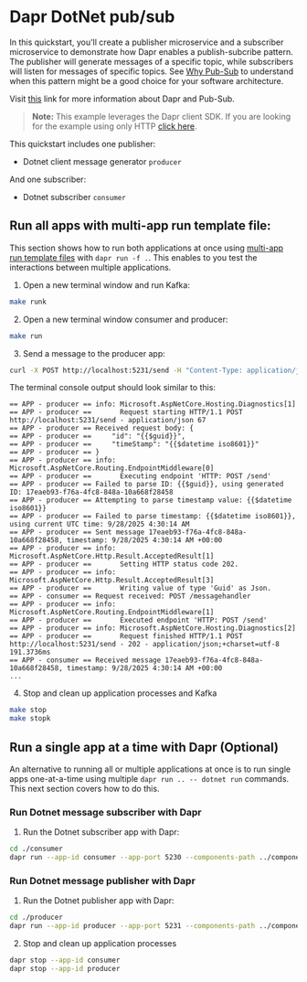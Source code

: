 # Dapr DotNet pub/sub

In this quickstart, you'll create a publisher microservice and a subscriber microservice to demonstrate how Dapr enables
a publish-subcribe pattern. The publisher will generate messages of a specific topic, while subscribers will listen for
messages of specific topics.
See [Why Pub-Sub](https://docs.dapr.io/developing-applications/building-blocks/pubsub/pubsub-overview/) to understand
when this pattern might be a good choice for your software architecture.

Visit [this](https://docs.dapr.io/developing-applications/building-blocks/pubsub/) link for more information about Dapr
and Pub-Sub.

> **Note:** This example leverages the Dapr client SDK. If you are looking for the example using only
> HTTP [click here](../http).

This quickstart includes one publisher:

- Dotnet client message generator `producer`

And one subscriber:

- Dotnet subscriber `consumer`

## Run all apps with multi-app run template file:

This section shows how to run both applications at once
using [multi-app run template files](https://docs.dapr.io/developing-applications/local-development/multi-app-dapr-run/multi-app-overview/)
with `dapr run -f .`. This enables to you test the interactions between multiple applications.

1. Open a new terminal window and run Kafka:

```bash
make runk
```


2. Open a new terminal window consumer and producer:

```bash
make run
```

3. Send a message to the producer app:
```bash
curl -X POST http://localhost:5231/send -H "Content-Type: application/json" -d '{"id": "e9cdd036-c529-4bf9-bd59-d7148ef9237d", "timeStamp": "2025-09-26T02:52:04.835Z"}'
```

The terminal console output should look similar to this:

```text
== APP - producer == info: Microsoft.AspNetCore.Hosting.Diagnostics[1]
== APP - producer ==       Request starting HTTP/1.1 POST http://localhost:5231/send - application/json 67
== APP - producer == Received request body: {
== APP - producer ==     "id": "{{$guid}}",
== APP - producer ==     "timeStamp": "{{$datetime iso8601}}"
== APP - producer == }
== APP - producer == info: Microsoft.AspNetCore.Routing.EndpointMiddleware[0]
== APP - producer ==       Executing endpoint 'HTTP: POST /send'
== APP - producer == Failed to parse ID: {{$guid}}, using generated ID: 17eaeb93-f76a-4fc8-848a-10a668f28458
== APP - producer == Attempting to parse timestamp value: {{$datetime iso8601}}
== APP - producer == Failed to parse timestamp: {{$datetime iso8601}}, using current UTC time: 9/28/2025 4:30:14 AM
== APP - producer == Sent message 17eaeb93-f76a-4fc8-848a-10a668f28458, timestamp: 9/28/2025 4:30:14 AM +00:00
== APP - producer == info: Microsoft.AspNetCore.Http.Result.AcceptedResult[1]
== APP - producer ==       Setting HTTP status code 202.
== APP - producer == info: Microsoft.AspNetCore.Http.Result.AcceptedResult[3]
== APP - producer ==       Writing value of type 'Guid' as Json.
== APP - consumer == Request received: POST /messagehandler
== APP - producer == info: Microsoft.AspNetCore.Routing.EndpointMiddleware[1]
== APP - producer ==       Executed endpoint 'HTTP: POST /send'
== APP - producer == info: Microsoft.AspNetCore.Hosting.Diagnostics[2]
== APP - producer ==       Request finished HTTP/1.1 POST http://localhost:5231/send - 202 - application/json;+charset=utf-8 191.3736ms
== APP - consumer == Received message 17eaeb93-f76a-4fc8-848a-10a668f28458, timestamp: 9/28/2025 4:30:14 AM +00:00
...
```

4. Stop and clean up application processes and Kafka

```bash
make stop
make stopk
```

## Run a single app at a time with Dapr (Optional)

An alternative to running all or multiple applications at once is to run single apps one-at-a-time using multiple
`dapr run .. -- dotnet run` commands. This next section covers how to do this.

### Run Dotnet message subscriber with Dapr

1. Run the Dotnet subscriber app with Dapr:

```bash
cd ./consumer
dapr run --app-id consumer --app-port 5230 --components-path ../components dotnet run
```

### Run Dotnet message publisher with Dapr

1. Run the Dotnet publisher app with Dapr:

```bash
cd ./producer
dapr run --app-id producer --app-port 5231 --components-path ../components dotnet run
```

2. Stop and clean up application processes

```bash
dapr stop --app-id consumer
dapr stop --app-id producer
```
